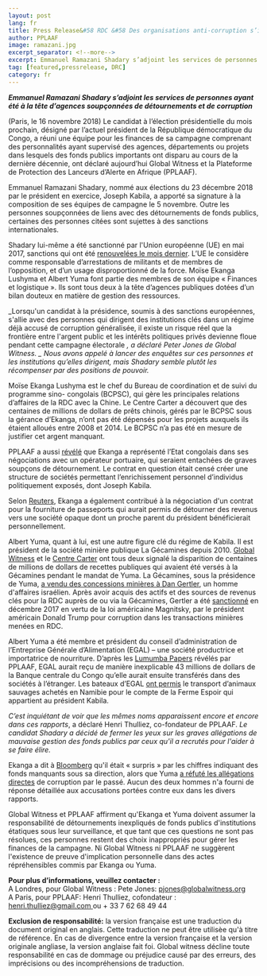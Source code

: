 ```yaml
---
layout: post
lang: fr
title: Press Release&#58 RDC &#58 Des organisations anti-corruption s’interrogent sur l’équipe chargée des finances d’un candidat à la présidentielle
author: PPLAAF
image: ramazani.jpg
excerpt_separator: <!--more-->
excerpt: Emmanuel Ramazani Shadary s’adjoint les services de personnes ayant été à la tête d’agences soupçonnées de détournements et de corruption
tag: [featured,pressrelease, DRC]
category: fr
---
```


**_Emmanuel Ramazani Shadary s’adjoint les services de personnes ayant été à la tête d’agences soupçonnées de détournements et de corruption_**

(Paris, le 16 novembre 2018) Le candidat à l’élection présidentielle du mois prochain, désigné par l’actuel président de la République démocratique du Congo, a réuni une équipe pour les finances de sa campagne comprenant des personnalités ayant supervisé des agences, départements ou projets dans lesquels des fonds publics importants ont disparu au cours de la dernière décennie, ont déclaré aujourd’hui Global Witness et la Plateforme de Protection des Lanceurs d’Alerte en Afrique (PPLAAF).

Emmanuel Ramazani Shadary, nommé aux élections du 23 décembre 2018 par le président en exercice, Joseph Kabila, a apporté sa signature à la composition de ses équipes de campagne le 5 novembre. Outre les personnes soupçonnées de liens avec des détournements de fonds publics, certaines des personnes citées sont sujettes à des sanctions internationales.

Shadary lui-même a été sanctionné par l'Union européenne (UE) en mai 2017, sanctions qui ont été [renouvelées le mois dernier](https://www.reuters.com/article/us-congo-sanctions/eu-to-renew-sanctions-on-congolese-officials-including-presidential-candidate-diplomats-say-idUSKCN1N42GN). L’UE le considère comme responsable d’arrestations de militants et de membres de l’opposition, et d’un usage disproportionné de la force. Moïse Ekanga Lushyma et Albert Yuma font partie des membres de son équipe « Finances et logistique ». Ils sont tous deux à la tête d’agences publiques dotées d’un bilan douteux en matière de gestion des ressources.

_Lorsqu'un candidat à la présidence, soumis à des sanctions européennes, s'allie avec des personnes qui dirigent des institutions clés dans un régime déjà accusé de corruption généralisée, il existe un risque réel que la frontière entre l'argent public et les intérêts politiques privés devienne floue pendant cette campagne électorale _, a déclaré Peter Jones de Global Witness. _ Nous avons appelé à lancer des enquêtes sur ces personnes et les institutions qu’elles dirigent, mais Shadary semble plutôt les récompenser par des positions de pouvoir._

Moïse Ekanga Lushyma est le chef du Bureau de coordination et de suivi du programme sino- congolais (BCPSC), qui gère les principales relations d’affaires de la RDC avec la Chine. Le Centre Carter a découvert que des centaines de millions de dollars de prêts chinois, gérés par le BCPSC sous la gérance d’Ekanga, n’ont pas été dépensés pour les projets auxquels ils étaient alloués entre 2008 et 2014. Le BCPSC n’a pas été en mesure de justifier cet argent manquant.

PPLAAF a aussi [révélé](https://pplaaf.org/cases/the-banana-port-papers.html) que Ekanga a représenté l’Etat congolais dans ses négociations avec un opérateur portuaire, qui seraient entachées de graves soupçons de détournement. Le contrat en question était censé créer une structure de sociétés permettant l’enrichissement personnel d’individus politiquement exposés, dont Joseph Kabila.

Selon [Reuters](https://www.reuters.com/investigates/special-report/congo-passports/), Ekanga a également contribué à la négociation d'un contrat pour la fourniture de passeports qui aurait permis de détourner des revenus vers une société opaque dont un proche parent du président bénéficierait personnellement.

Albert Yuma, quant à lui, est une autre figure clé du régime de Kabila. Il est président de la société minière publique La Gécamines depuis 2010. [Global Witness](https://www.globalwitness.org/en/campaigns/democratic-republic-congo/regime-cash-machine/) et le [Centre Carter](https://www.cartercenter.org/resources/pdfs/news/peace_publications/democracy/congo-report-carter-center-nov-2017.pdf) ont tous deux signalé la disparition de centaines de millions de dollars de recettes publiques qui avaient été versés à la Gécamines pendant le mandat de Yuma. La Gécamines, sous la présidence de Yuma, [a vendu des concessions minières à Dan Gertler](https://www.globalwitness.org/en/campaigns/oil-gas-and-mining/congo-secret-sales/), un homme d'affaires israélien. Après avoir acquis des actifs et des sources de revenus clés pour la RDC auprès de ou via la Gécamines, Gertler a été [sanctionné](https://www.treasury.gov/resource-center/sanctions/Programs/Documents/glomag_eo.pdf) en décembre 2017 en vertu de la loi américaine Magnitsky, par le président américain Donald Trump pour corruption dans les transactions minières menées en RDC.

Albert Yuma a été membre et président du conseil d’administration de l’Entreprise Générale d’Alimentation (EGAL) – une société productrice et importatrice de nourriture. D’après les [Lumumba Papers](https://pplaaf.org/cases/the-lumumba-papers.html) révélés par PPLAAF, EGAL aurait reçu de manière inexplicable 43 millions de dollars de la Banque centrale du Congo qu’elle aurait ensuite transférés dans des sociétés à l’étranger. Les bateaux d’EGAL [ont permis](https://www.lemonde.fr/afrique/article/2017/07/13/girafes-buffles-et-zebres-en-cargo-ou-les-lubies-animalieres-de-joseph-kabila_5160098_3212.html) le transport d’animaux sauvages achetés en Namibie pour le compte de la Ferme Espoir qui appartient au président Kabila.

_C’est inquiétant de voir que les mêmes noms apparaissent encore et encore dans ces
rapports_, a déclaré Henri Thulliez, co-fondateur de PPLAAF. _Le candidat Shadary a décidé de fermer les yeux sur les graves allégations de mauvaise gestion des fonds publics par ceux qu'il a recrutés pour l'aider à se faire élire._

Ekanga a dit à [Bloomberg](https://www.bloomberg.com/news/articles/2017-11-09/congo-fails-to-account-for-685-million-china-loans-group-says) qu'il était « surpris » par les chiffres indiquant des fonds manquants sous sa direction, alors que Yuma [a réfuté les allégations directes](https://www.occrp.org/en/investigations/7234-drc-company-promised-cheap-food-delivers-stolen-money) de corruption par le passé. Aucun des deux hommes n'a fourni de réponse détaillée aux accusations portées contre eux dans les divers rapports.

Global Witness et PPLAAF affirment qu'Ekanga et Yuma doivent assumer la responsabilité de détournements inexpliqués de fonds publics d'institutions étatiques sous leur surveillance, et que tant que ces questions ne sont pas résolues, ces personnes restent des choix inappropriés pour gérer les finances de la campagne. Ni Global Witness ni PPLAAF ne suggèrent l'existence de preuve d'implication personnelle dans des actes répréhensibles commis par Ekanga ou Yuma.

**Pour plus d’informations, veuillez contacter :**<br>
A Londres, pour Global Witness : Pete Jones: [pjones@globalwitness.org](mailto:pjones@globalwitness.org)<br>
A Paris, pour PPLAAF: Henri Thulliez, cofondateur : [henri.thulliez@gmail.com ](mailto:henri.thulliez@gmail.com)ou + 33 7 62 68 49 44

**Exclusion de responsabilité:** la version française est une traduction du document original en anglais. Cette traduction ne peut être utilisèe qu'à titre de référence. En cas de divergence entre la version française et la version originale angliase, la version anglaise fait foi. Global witness décline toute responsabilité en cas de dommage ou préjudice causé par des erreurs, des imprécisions ou des incompréhensions de traduction.
                                                                           